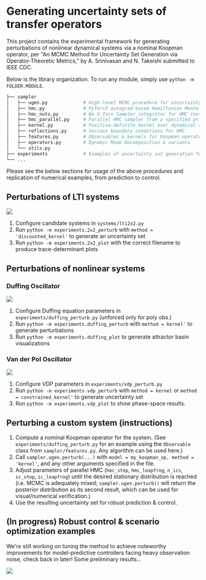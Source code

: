 
# Generating uncertainty sets of transfer operators

This project contains the experimental framework for generating perturbations of nonlinear dynamical systems via a nominal Koopman operator, per "An MCMC Method for Uncertainty Set Generation via Operator-Theoretic Metrics," by A. Srinivasan and N. Takeishi submitted to IEEE CDC. 


Below is the library organization. To run any module, simply use `python -m FOLDER.MODULE`.
```bash
├── sampler
│   ├── ugen.py 			# High-level MCMC procedure for uncertainty set generation
│   ├── hmc.py 				# PyTorch autograd-based Hamiltonian Monte Carlo for tensor-valued arguments with support for constraint-based reflection
│   ├── hmc_nuts.py 		# No U-Turn Sampler integrator for HMC (not used in experiments)
│   ├── hmc_parallel.py 	# Parallel HMC sampler from a specified prior over initial conditions 
│   ├── kernel.py 			# Positive-definite kernel over dynamical systems (autograd-compliant implementation of Ishikawa et al., https://arxiv.org/abs/1805.12324)
│   ├── reflections.py 		# Various boundary conditions for HMC 
│   ├── features.py 		# Observables & kernels for Koopman operator
│   ├── operators.py 		# Dynamic Mode Decomposition & variants
│   └── utils.py 	
├── experiments				# Examples of uncertainty set generation for prediction & control (see below)
└── ...
```

Please see the below sections for usage of the above procedures and replication of numerical examples, from prediction to control. 


## Perturbations of LTI systems
![](https://github.com/ooblahman/koopman-robust-control/blob/master/figures/2x2_comparison_pdf.png)

1. Configure candidate systems in `systems/lti2x2.py`
2. Run `python -m experiments.2x2_perturb` with `method = 'discounted_kernel'` to generate an uncertainty set
3. Run `python -m experiments.2x2_plot` with the correct filename to produce trace-determinant plots 

## Perturbations of nonlinear systems
### Duffing Oscillator
![](https://github.com/ooblahman/koopman-robust-control/blob/master/figures/duffing_kernel.png)

1. Configure Duffing equation parameters in `experiments/duffing_perturb.py` (unforced only for poly obs.)
2. Run `python -m experiments.duffing_perturb` with `method = kernel'` to generate perturbations
3. Run `python -m experiments.duffing_plot` to generate attractor basin visualizations

### Van der Pol Oscillator
![](https://github.com/ooblahman/koopman-robust-control/blob/master/figures/vdp_small_step.png)

1. Configure VDP parameters in `experiments/vdp_perturb.py`
2. Run `python -m experiments.vdp_perturb` with `method = kernel` or `method = constrained_kernel'` to generate uncertainty set
3. Run `python -m experiments.vdp_plot` to show phase-space results.


## Perturbing a custom system (instructions)

1. Compute a nominal Koopman operator for the system. (See `experiments/duffing_perturb.py` for an example using the `Observable` class from `sampler/features.py`. Any algorithm can be used here.)
2. Call `sampler.ugen.perturb(...)` with `model = my_koopman_op, method = 'kernel'`, and any other arguments specified in the file. 
3. Adjust parameters of parallel HMC (`hmc_step`, `hmc_leapfrog`, `n_ics`, `ic_step`, `ic_leapfrog`) until the desired stationary distribution is reached (i.e. MCMC is adequately mixed; `sampler.ugen.perturb()` will return the posterior distribution as its second result, which can be used for visual/numerical verification.) 
4. Use the resulting uncertainty set for robust prediction & control.

## (In progress) Robust control & scenario optimization examples

We're still working on tuning the method to achieve noteworthy improvements for model-predictive controllers facing heavy observation noise, check back in later! Some preliminary results...

![](https://github.com/ooblahman/koopman-robust-control/blob/master/figures/rc_prelim.png)


